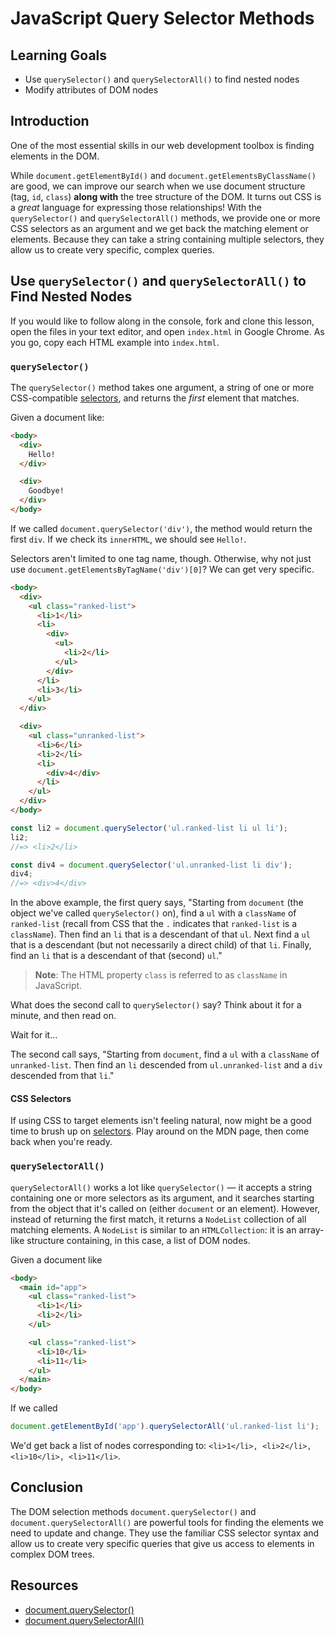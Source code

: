 # JavaScript Query Selector Methods

## Learning Goals

* Use `querySelector()` and `querySelectorAll()` to find nested nodes
* Modify attributes of DOM nodes

## Introduction

One of the most essential skills in our web development toolbox is finding
elements in the DOM.

While `document.getElementById()` and `document.getElementsByClassName()` are
good, we can improve our search when we use document structure (tag, `id`,
`class`) **along with** the tree structure of the DOM. It turns out CSS is a
_great_ language for expressing those relationships! With the `querySelector()`
and `querySelectorAll()` methods, we provide one or more CSS selectors as an
argument and we get back the matching element or elements. Because they can take
a string containing multiple selectors, they allow us to create very specific,
complex queries.

## Use `querySelector()` and `querySelectorAll()` to Find Nested Nodes

If you would like to follow along in the console, fork and clone this lesson,
open the files in your text editor, and open `index.html` in Google Chrome. As
you go, copy each HTML example into `index.html`.

### `querySelector()`

The `querySelector()` method takes one argument, a string of one or more
CSS-compatible [selectors][], and returns the _first_ element that matches.

Given a document like:

```html
<body>
  <div>
    Hello!
  </div>

  <div>
    Goodbye!
  </div>
</body>
```

If we called `document.querySelector('div')`, the method would return the first
`div`. If we check its `innerHTML`, we should see `Hello!`.

Selectors aren't limited to one tag name, though. Otherwise, why not just use
`document.getElementsByTagName('div')[0]`? We can get very specific.

```html
<body>
  <div>
    <ul class="ranked-list">
      <li>1</li>
      <li>
        <div>
          <ul>
            <li>2</li>
          </ul>
        </div>
      </li>
      <li>3</li>
    </ul>
  </div>

  <div>
    <ul class="unranked-list">
      <li>6</li>
      <li>2</li>
      <li>
        <div>4</div>
      </li>
    </ul>
  </div>
</body>
```

```javascript
const li2 = document.querySelector('ul.ranked-list li ul li');
li2;
//=> <li>2</li>

const div4 = document.querySelector('ul.unranked-list li div');
div4;
//=> <div>4</div>
```

In the above example, the first query says, "Starting from `document` (the
object we've called `querySelector()` on), find a `ul` with a `className` of
`ranked-list` (recall from CSS that the `.` indicates that `ranked-list` is a
`className`). Then find an `li` that is a descendant of that `ul`. Next find a 
`ul` that is a descendant (but not necessarily a direct child) of that `li`. 
Finally, find an `li` that is a descendant of that (second) `ul`."

>**Note**: The HTML property `class` is referred to as `className` in JavaScript.

What does the second call to `querySelector()` say? Think about it for a
minute, and then read on.

Wait for it...

The second call says, "Starting from `document`, find a `ul` with a
`className` of `unranked-list`. Then find an `li` descended from
`ul.unranked-list` and a `div` descended from that `li`."

#### CSS Selectors

If using CSS to target elements isn't feeling natural, now might be a good time
to brush up on [selectors][selectors]. Play around on the MDN page, then come
back when you're ready.

### `querySelectorAll()`

`querySelectorAll()` works a lot like `querySelector()` &mdash; it accepts a
string containing one or more selectors as its argument, and it searches
starting from the object that it's called on  (either `document` or an element).
However, instead of returning the first match, it returns a `NodeList`
collection of all matching elements. A `NodeList` is similar to an
`HTMLCollection`: it is an array-like structure containing, in this case, a list
of DOM nodes.

Given a document like

``` html
<body>
  <main id="app">
    <ul class="ranked-list">
      <li>1</li>
      <li>2</li>
    </ul>

    <ul class="ranked-list">
      <li>10</li>
      <li>11</li>
    </ul>
  </main>
</body>
```

If we called

```js
document.getElementById('app').querySelectorAll('ul.ranked-list li');
```

We'd get back a list of nodes corresponding to: `<li>1</li>, <li>2</li>, <li>10</li>, <li>11</li>`.

## Conclusion

The DOM selection methods `document.querySelector()` and
`document.querySelectorAll()` are powerful tools for finding the elements we
need to update and change. They use the familiar CSS selector syntax and allow
us to create very specific queries that give us access to elements in complex
DOM trees.

## Resources

* [document.querySelector()](https://developer.mozilla.org/en-US/docs/Web/API/Document/querySelector)
* [document.querySelectorAll()](https://developer.mozilla.org/en-US/docs/Web/API/Document/querySelectorAll)

[selectors]: https://developer.mozilla.org/en-US/docs/Web/Guide/CSS/Getting_Started/Selectors
